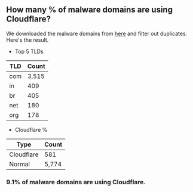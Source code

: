 ## How many % of malware domains are using Cloudflare?


We downloaded the malware domains from [here](https://urlhaus.abuse.ch) and filter out duplicates.
Here's the result.


[//]: # (start replacement)


- Top 5 TLDs

| TLD | Count |
| --- | --- |
| com | 3,515 |
| in | 409 |
| br | 405 |
| net | 180 |
| org | 178 |


- Cloudflare %

| Type | Count |
| --- | --- |
| Cloudflare | 581 |
| Normal | 5,774 |


### 9.1% of malware domains are using Cloudflare.